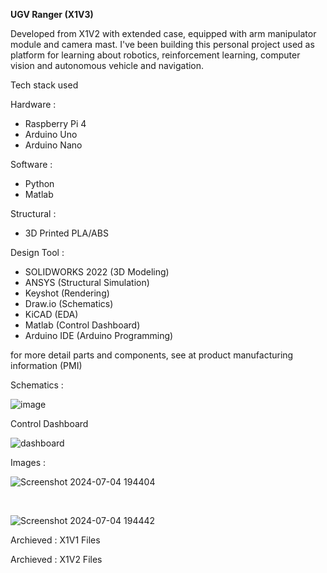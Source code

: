 **UGV Ranger (X1V3)** <br>

Developed from X1V2 with extended case, equipped with arm manipulator module and camera mast. I've been building this personal project used as platform for learning about robotics, reinforcement learning, computer vision and autonomous vehicle and navigation.<br>

Tech stack used <br>

Hardware :
- Raspberry Pi 4 <br>
- Arduino Uno <br>
- Arduino Nano <br>

Software :
- Python <br>
- Matlab <br>

Structural : <br>
- 3D Printed PLA/ABS <br>

Design Tool :
- SOLIDWORKS 2022 (3D Modeling)
- ANSYS (Structural Simulation)
- Keyshot (Rendering)
- Draw.io (Schematics)
- KiCAD (EDA)
- Matlab (Control Dashboard)
- Arduino IDE (Arduino Programming)

for more detail parts and components, see at product manufacturing information (PMI)

Schematics :

![image](https://github.com/kucingkuro/UGV-Legion/assets/112769418/ea6788ab-8e7a-4876-bf48-0ae1c31c3438)

Control Dashboard

![dashboard](https://github.com/kucingkuro/UGV-Legion/assets/112769418/8544cdd0-9356-4803-bf3a-e10adaa89cf1)

Images : <br>

![Screenshot 2024-07-04 194404](https://github.com/kucingkuro/UGV-SCRAM/assets/112769418/cfcff33a-20da-4a2f-a6e0-670555c3cdde)

<br>

![Screenshot 2024-07-04 194442](https://github.com/kucingkuro/UGV-SCRAM/assets/112769418/125055c1-337a-4900-aebf-a291c502a218)

Archieved : X1V1
Files

Archieved : X1V2
Files
